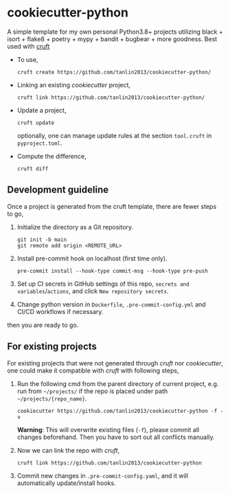 # cookiecutter-python

A simple template for my own personal Python3.8+ projects utilizing black + isort +
flake8 + poetry + mypy + bandit + bugbear + more goodness. Best used
with [cruft](https://cruft.github.io/cruft/)

* To use,
    ```
    cruft create https://github.com/tanlin2013/cookiecutter-python/
    ```

* Linking an existing *cookiecutter* project,
    ```
    cruft link https://github.com/tanlin2013/cookiecutter-python/
    ```

* Update a project,
    ```
    cruft update
    ```
  optionally, one can manage update rules at the section `tool.cruft` in
  `pyproject.toml`.


* Compute the difference,
    ```
    cruft diff
    ```

Development guideline
---------------------
Once a project is generated from the cruft template, there are fewer steps to go,

1. Initialize the directory as a Git repository.
    ```
    git init -b main
    git remote add origin <REMOTE_URL>
    ```

2. Install pre-commit hook on localhost (first time only).
    ```
    pre-commit install --hook-type commit-msg --hook-type pre-push
    ```

3. Set up CI secrets in GitHub settings of this repo, `secrets and variables`/`actions`,
   and click `New repository secrets`.

4. Change python version in `Dockerfile`, `.pre-commit-config.yml` and CI/CD workflows if necessary.

then you are ready to go.

For existing projects
---------------------
For existing projects that were not generated through *cruft* nor *cookiecutter*, one could make it
compatible with *cruft* with following steps,

1. Run the following cmd from the parent directory of current project, e.g. run from `~/projects/`
   if the repo is placed under path `~/projects/{repo_name}`.
    ```
    cookiecutter https://github.com/tanlin2013/cookiecutter-python -f -v
    ```
   **Warning**: This will overwrite existing files (`-f`), please commit all changes beforehand.
   Then you have to sort out all conflicts manually.

2. Now we can link the repo with *cruft*,
    ```
    cruft link https://github.com/tanlin2013/cookiecutter-python
    ```

3. Commit new changes in `.pre-commit-config.yaml`, and it will automatically update/install hooks.
